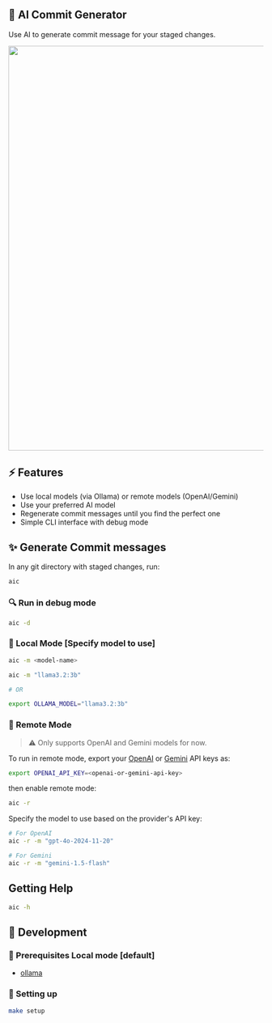 ## 🐙 AI Commit Generator

Use AI to generate commit message for your staged changes.

<a href="https://youtu.be/1y2TohQdNbo">
<img src="https://i.imgur.com/cwdzCUw.gif" width="800">
</a>


## ⚡️ Features

- Use local models (via Ollama) or remote models (OpenAI/Gemini)
- Use your preferred AI model
- Regenerate commit messages until you find the perfect one
- Simple CLI interface with debug mode


## ✨ Generate Commit messages

In any git directory with staged changes, run:

```sh
aic
```

### 🔍 Run in debug mode

```sh
aic -d
```
### 🦙 Local Mode [Specify model to use]

```sh
aic -m <model-name>

aic -m "llama3.2:3b"

# OR

export OLLAMA_MODEL="llama3.2:3b"
```

### 🛜 Remote Mode

> ⚠️ Only supports OpenAI and Gemini models for now.

To run in remote mode, export your [OpenAI](https://platform.openai.com/api-keys) or [Gemini](https://aistudio.google.com/app/apikey) API keys as:

```sh
export OPENAI_API_KEY=<openai-or-gemini-api-key>
```

then enable remote mode:

```sh
aic -r
```

Specify the model to use based on the provider's API key:

```sh
# For OpenAI
aic -r -m "gpt-4o-2024-11-20"

# For Gemini
aic -r -m "gemini-1.5-flash"
```

## Getting Help

```sh
aic -h
```

## 🔨 Development

### 👀 Prerequisites Local mode [default]

- [ollama](https://ollama.dev/download)


### 🚀 Setting up

```sh
make setup
```
